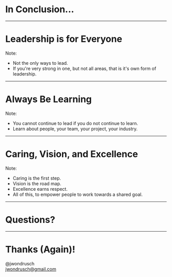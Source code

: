 # In Conclusion...

---

# Leadership is for Everyone

Note:
- Not the only ways to lead.
- If you're very strong in one, but not all areas, that is it's own form of leadership.

---

# Always Be Learning

Note:
- You cannot continue to lead if you do not continue to learn.
- Learn about people, your team, your project, your industry.

---

# Caring, Vision, and Excellence

Note:
- Caring is the first step.
- Vision is the road map.
- Excellence earns respect.
- All of this, to empower people to work towards a shared goal.

---

# Questions?

---

# Thanks (Again)!

@jwondrusch<br/>
jwondrusch@gmail.com